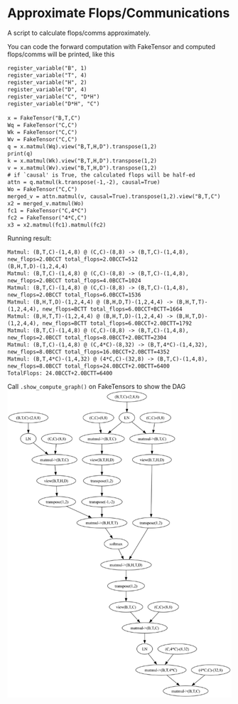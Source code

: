 # Approximate Flops/Communications

A script to calculate flops/comms approximately.

You can code the forward computation with FakeTensor and computed flops/comms will be printed, like this

```
register_variable("B", 1)
register_variable("T", 4)
register_variable("H", 2)
register_variable("D", 4)
register_variable("C", "D*H")
register_variable("D*H", "C")

x = FakeTensor("B,T,C")
Wq = FakeTensor("C,C")
Wk = FakeTensor("C,C")
Wv = FakeTensor("C,C")
q = x.matmul(Wq).view("B,T,H,D").transpose(1,2)
print(q)
k = x.matmul(Wk).view("B,T,H,D").transpose(1,2)
v = x.matmul(Wv).view("B,T,H,D").transpose(1,2)
# if `causal' is True, the calculated flops will be half-ed
attn = q.matmul(k.transpose(-1,-2), causal=True)
Wo = FakeTensor("C,C")
merged_v = attn.matmul(v, causal=True).transpose(1,2).view("B,T,C")
x2 = merged_v.matmul(Wo)
fc1 = FakeTensor("C,4*C")
fc2 = FakeTensor("4*C,C")
x3 = x2.matmul(fc1).matmul(fc2)
```

Running result:
```
Matmul: (B,T,C)-(1,4,8) @ (C,C)-(8,8) -> (B,T,C)-(1,4,8), new_flops=2.0BCCT total_flops=2.0BCCT=512
(B,H,T,D)-(1,2,4,4)
Matmul: (B,T,C)-(1,4,8) @ (C,C)-(8,8) -> (B,T,C)-(1,4,8), new_flops=2.0BCCT total_flops=4.0BCCT=1024
Matmul: (B,T,C)-(1,4,8) @ (C,C)-(8,8) -> (B,T,C)-(1,4,8), new_flops=2.0BCCT total_flops=6.0BCCT=1536
Matmul: (B,H,T,D)-(1,2,4,4) @ (B,H,D,T)-(1,2,4,4) -> (B,H,T,T)-(1,2,4,4), new_flops=BCTT total_flops=6.0BCCT+BCTT=1664
Matmul: (B,H,T,T)-(1,2,4,4) @ (B,H,T,D)-(1,2,4,4) -> (B,H,T,D)-(1,2,4,4), new_flops=BCTT total_flops=6.0BCCT+2.0BCTT=1792
Matmul: (B,T,C)-(1,4,8) @ (C,C)-(8,8) -> (B,T,C)-(1,4,8), new_flops=2.0BCCT total_flops=8.0BCCT+2.0BCTT=2304
Matmul: (B,T,C)-(1,4,8) @ (C,4*C)-(8,32) -> (B,T,4*C)-(1,4,32), new_flops=8.0BCCT total_flops=16.0BCCT+2.0BCTT=4352
Matmul: (B,T,4*C)-(1,4,32) @ (4*C,C)-(32,8) -> (B,T,C)-(1,4,8), new_flops=8.0BCCT total_flops=24.0BCCT+2.0BCTT=6400
TotalFlops: 24.0BCCT+2.0BCTT=6400
```

Call `.show_compute_graph()` on FakeTensors to show the DAG
![example.png](./example.png)

